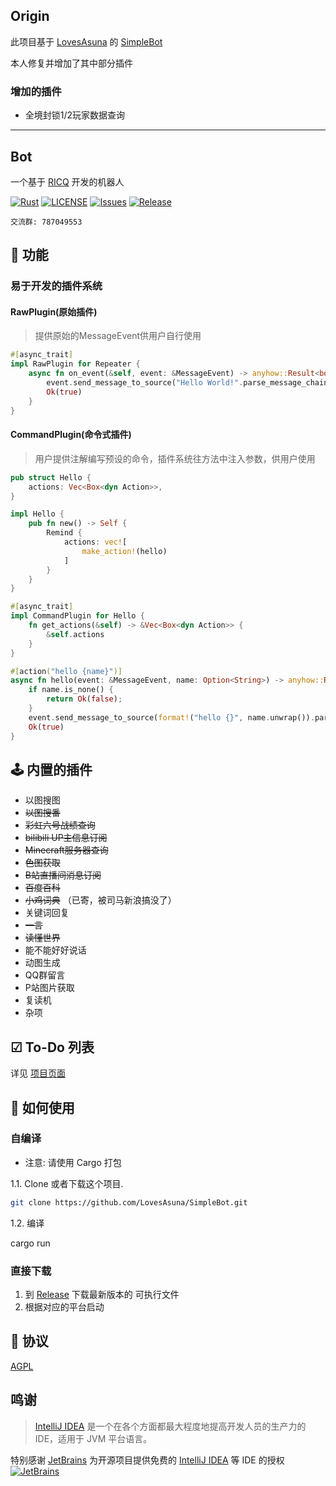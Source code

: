 ## Origin
此项目基于 [LovesAsuna](https://github.com/LovesAsuna) 的 [SimpleBot](https://github.com/LovesAsuna/SimpleBot)

本人修复并增加了其中部分插件

### 增加的插件

* 全境封锁1/2玩家数据查询

---------------

## Bot

一个基于 [RICQ](https://github.com/lz1998/ricq) 开发的机器人

[![Rust](https://github.com/LovesAsuna/SimpleBot/workflows/Rust/badge.svg)](https://github.com/LovesAsuna/SimpleBot/actions)
[![LICENSE](https://img.shields.io/github/license/LovesAsuna/SimpleBot.svg?style=popout)](https://github.com/LovesAsuna/SimpleBot/blob/master/LICENSE)
[![Issues](https://img.shields.io/github/issues/LovesAsuna/SimpleBot.svg?style=popout)](https://github.com/SLovesAsuna/SimpleBot/issues)
[![Release](https://img.shields.io/github/v/release/LovesAsuna/SimpleBot?include_prereleases)](https://github.com/LovesAsuna/SimpleBot/releases)

```
交流群: 787049553
```

## 🎉 功能

### 易于开发的插件系统

#### RawPlugin(原始插件)

> 提供原始的MessageEvent供用户自行使用

```rust
#[async_trait]
impl RawPlugin for Repeater {
    async fn on_event(&self, event: &MessageEvent) -> anyhow::Result<bool> {
        event.send_message_to_source("Hello World!".parse_message_chain()).await.unwrap();
        Ok(true)
    }
}
```

#### CommandPlugin(命令式插件)

> 用户提供注解编写预设的命令，插件系统往方法中注入参数，供用户使用

```rust
pub struct Hello {
    actions: Vec<Box<dyn Action>>,
}

impl Hello {
    pub fn new() -> Self {
        Remind {
            actions: vec![
                make_action!(hello)
            ]
        }
    }
}

#[async_trait]
impl CommandPlugin for Hello {
    fn get_actions(&self) -> &Vec<Box<dyn Action>> {
        &self.actions
    }
}

#[action("hello {name}")]
async fn hello(event: &MessageEvent, name: Option<String>) -> anyhow::Result<bool> {
    if name.is_none() {
        return Ok(false);
    }
    event.send_message_to_source(format!("hello {}", name.unwrap()).parse_message_chain()).await.unwrap();
    Ok(true)
}
```

## 🕹️ 内置的插件

* 以图搜图
* ~~以图搜番~~
* ~~彩虹六号战绩查询~~
* ~~bilibili UP主信息订阅~~
* ~~Minecraft服务器查询~~
* ~~色图获取~~
* ~~B站直播间消息订阅~~
* ~~百度百科~~
* ~~小鸡词典~~ （已寄，被司马新浪搞没了）
* 关键词回复
* ~~一言~~
* ~~读懂世界~~
* 能不能好好说话
* 动图生成
* QQ群留言
* P站图片获取
* 复读机
* 杂项

## ☑ To-Do 列表

详见 [项目页面](https://github.com/LovesAsuna/SimpleBot/projects/1)

## 💽 如何使用

### 自编译

- 注意: 请使用 Cargo 打包

1.1. Clone 或者下载这个项目.

```bash
git clone https://github.com/LovesAsuna/SimpleBot.git
```

1.2. 编译

cargo run

### 直接下载

1. 到 [Release](https://github.com/LovesAsuna/SimpleBot/releases) 下载最新版本的 可执行文件
2. 根据对应的平台启动

## 📜 协议

[AGPL](https://github.com/LovesAsuna/SimpleBot/blob/master/LICENSE)

## 鸣谢

> [IntelliJ IDEA](https://zh.wikipedia.org/zh-hans/IntelliJ_IDEA) 是一个在各个方面都最大程度地提高开发人员的生产力的 IDE，适用于 JVM 平台语言。

特别感谢 [JetBrains](https://www.jetbrains.com/) 为开源项目提供免费的 [IntelliJ IDEA](https://www.jetbrains.com/idea/) 等 IDE 的授权  
[![JetBrains](https://avatars.githubusercontent.com/u/878437?s=200&v=4)](https://www.jetbrains.com/)
